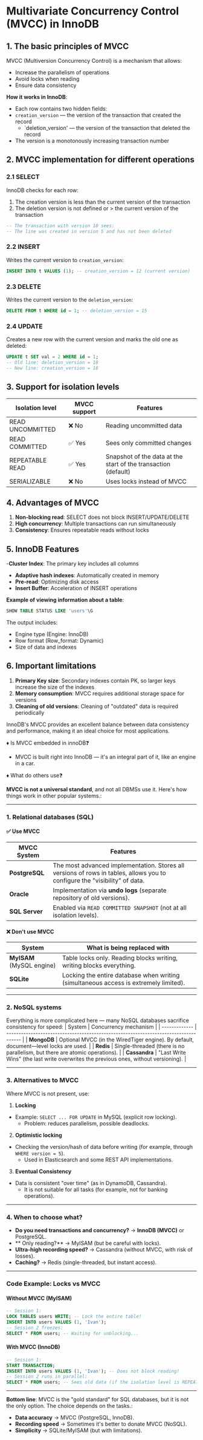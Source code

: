 # **Multivariate Concurrency Control (MVCC) in InnoDB**

## **1. The basic principles of MVCC**
MVCC (Multiversion Concurrency Control) is a mechanism that allows:
- Increase the parallelism of operations
- Avoid locks when reading
- Ensure data consistency

**How it works in InnoDB**:
- Each row contains two hidden fields:
- `creation_version` — the version of the transaction that created the record
  - `deletion_version' — the version of the transaction that deleted the record
- The version is a monotonously increasing transaction number

## **2. MVCC implementation for different operations**

### **2.1 SELECT**
InnoDB checks for each row:
1. The creation version is less than the current version of the transaction
2. The deletion version is not defined or > the current version of the transaction

```sql
-- The transaction with version 10 sees:
-- The line was created in version 5 and has not been deleted
```

### **2.2 INSERT**
Writes the current version to `creation_version`:
```sql
INSERT INTO t VALUES (1); -- creation_version = 12 (current version)
```

### **2.3 DELETE**
Writes the current version to the `deletion_version`:
```sql
DELETE FROM t WHERE id = 1; -- deletion_version = 15
```

### **2.4 UPDATE**
Creates a new row with the current version and marks the old one as deleted:
```sql
UPDATE t SET val = 2 WHERE id = 1;
-- Old line: deletion_version = 18
-- New line: creation_version = 18
```

## **3. Support for isolation levels**

| Isolation level  | MVCC support | Features                                                       |
| ---------------- | ------------ | -------------------------------------------------------------- |
| READ UNCOMMITTED | ❌ No         | Reading uncommitted data                                       |
| READ COMMITTED   | ✅ Yes        | Sees only committed changes                                    |
| REPEATABLE READ  | ✅ Yes        | Snapshot of the data at the start of the transaction (default) |
| SERIALIZABLE     | ❌ No         | Uses locks instead of MVCC                                     |

## **4. Advantages of MVCC**
1. **Non-blocking read**: SELECT does not block INSERT/UPDATE/DELETE
2. **High concurrency**: Multiple transactions can run simultaneously
3. **Consistency**: Ensures repeatable reads without locks

## **5. InnoDB Features**
-**Cluster Index**: The primary key includes all columns
- **Adaptive hash indexes**: Automatically created in memory
- **Pre-read**: Optimizing disk access
- **Insert Buffer**: Acceleration of INSERT operations

**Example of viewing information about a table**:
```sql
SHOW TABLE STATUS LIKE 'users'\G
```
The output includes:
- Engine type (Engine: InnoDB)
- Row format (Row_format: Dynamic)
- Size of data and indexes

## **6. Important limitations**
1. **Primary Key size**: Secondary indexes contain PK, so larger keys increase the size of the indexes
2. **Memory consumption**: MVCC requires additional storage space for versions
3. **Cleaning of old versions**: Cleaning of "outdated" data is required periodically

InnoDB's MVCC provides an excellent balance between data consistency and performance, making it an ideal choice for most applications.

♦️ Is MVCC embedded in innoDB❓
- MVCC is built right into InnoDB — it's an integral part of it, like an engine in a car.
 
♦️ What do others use❓

**MVCC is not a universal standard**, and not all DBMSs use it. Here's how things work in other popular systems.:

---

### **1. Relational databases (SQL)**
#### **✅ Use MVCC**
| MVCC System    | Features                                                                                                                   |
| -------------- | -------------------------------------------------------------------------------------------------------------------------- |
| **PostgreSQL** | The most advanced implementation. Stores all versions of rows in tables, allows you to configure the "visibility" of data. |
| **Oracle**     | Implementation via **undo logs** (separate repository of old versions).                                                    |
| **SQL Server** | Enabled via `READ COMMITTED SNAPSHOT` (not at all isolation levels).                                                       |

#### **❌ Don't use MVCC**
| System                    | What is being replaced with                                                          |
| ------------------------- | ------------------------------------------------------------------------------------ |
| **MyISAM** (MySQL engine) | Table locks only. Reading blocks writing, writing blocks everything.                 |
| **SQLite**                | Locking the entire database when writing (simultaneous access is extremely limited). |

---

### **2. NoSQL systems**
Everything is more complicated here — many NoSQL databases sacrifice consistency for speed:
| System        | Concurrency mechanism                                                                |
| ------------- | ------------------------------------------------------------------------------------ |
| **MongoDB**   | Optional MVCC (in the WiredTiger engine). By default, document—level locks are used. |
| **Redis**     | Single-threaded (there is no parallelism, but there are atomic operations).          |
| **Cassandra** | "Last Write Wins" (the last write overwrites the previous ones, without versioning). |

---

### **3. Alternatives to MVCC**
Where MVCC is not present, use:
1. **Locking**
- Example: `SELECT ... FOR UPDATE` in MySQL (explicit row locking).
   - Problem: reduces parallelism, possible deadlocks.

2. **Optimistic locking**
- Checking the version/hash of data before writing (for example, through `WHERE version = 5`).
   - Used in Elasticsearch and some REST API implementations.

3. **Eventual Consistency**
- Data is consistent "over time" (as in DynamoDB, Cassandra).
   - It is not suitable for all tasks (for example, not for banking operations).

---

### **4. When to choose what?**
- **Do you need transactions and concurrency?** → **InnoDB (MVCC)** or PostgreSQL.
- ** Only reading?** → MyISAM (but be careful with locks).
- **Ultra-high recording speed?** → Cassandra (without MVCC, with risk of losses).
- **Caching?** → Redis (single-threaded, but instant access).

---

### **Code Example: Locks vs MVCC**
#### **Without MVCC (MyISAM)**
```sql
-- Session 1:
LOCK TABLES users WRITE; -- Lock the entire table!
INSERT INTO users VALUES (1, 'Ivan');
-- Session 2 freezes:
SELECT * FROM users; -- Waiting for unblocking...
```

#### **With MVCC (InnoDB)**
```sql
-- Session 1:
START TRANSACTION;
INSERT INTO users VALUES (1, 'Ivan'); -- Does not block reading!
-- Session 2 runs in parallel:
SELECT * FROM users; -- Sees old data (if the isolation level is REPEATABLE READ)
```

---

**Bottom line**:
MVCC is the "gold standard" for SQL databases, but it is not the only option. The choice depends on the tasks.:  
- **Data accuracy** → MVCC (PostgreSQL, InnoDB).  
- **Recording speed** → Sometimes it's better to donate MVCC (NoSQL).  
- **Simplicity** → SQLite/MyISAM (but with limitations).


